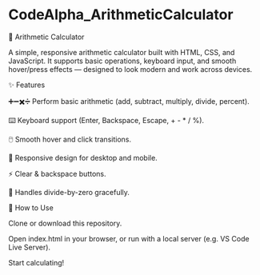 # CodeAlpha_ArithmeticCalculator
🧮 Arithmetic Calculator

A simple, responsive arithmetic calculator built with HTML, CSS, and JavaScript.
It supports basic operations, keyboard input, and smooth hover/press effects — designed to look modern and work across devices.

✨ Features

➕➖✖️➗ Perform basic arithmetic (add, subtract, multiply, divide, percent).

⌨️ Keyboard support (Enter, Backspace, Escape, + - * / %).

🖱️ Smooth hover and click transitions.

📱 Responsive design for desktop and mobile.

⚡ Clear & backspace buttons.

🚫 Handles divide-by-zero gracefully.

🚀 How to Use

Clone or download this repository.

Open index.html in your browser, or run with a local server (e.g. VS Code Live Server).

Start calculating!
